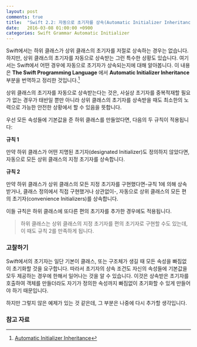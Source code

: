 ```yaml
---
layout: post
comments: true
title:  "Swift 2.2: 자동으로 초기자를 상속(Automatic Initializer Inheritance)하는 상황 알아보기"
date:   2016-03-08 01:00:00 +0900
categories: Swift Grammar Automatic Initializer
---
```


Swift에서는 하위 클래스가 상위 클래스의 초기자를 저절로 상속하는 경우는 없습니다. 하지만, 상위 클래스의 초기자를 자동으로 상속받는 그런 특수한 상황도 있습니다. 여기서는 Swift에서 어떤 경우에 자동으로 초기자가 상속되는지에 대해 알아봅니다. 이 내용은 **The Swift Programming Language** 에서 **Automatic Initializer Inheritance** 부분을 번역하고 정리한 것입니다.[^Automatic]

상위 클래스의 초기자를 자동으로 상속받는다는 것은, 사실상 초기자를 중복적재할 필요가 없는 경우가 태반일 뿐만 아니라 상위 클래스의 초기자를 상속받을 때도 최소한의 노력으로 가능한 안전한 상황에서 할 수 있음을 뜻합니다.

우선 모든 속성들에 기본값을 준 하위 클래스를 만들었다면, 다음의 두 규칙이 적용됩니다:

**규칙 1**

만약 하위 클래스가 어떤 지명된 초기자(designated Initializer)도 정의하지 않았다면, 자동으로 모든 상위 클래스의 지정 초기자를 상속합니다.

**규칙 2**

만약 하위 클래스가 상위 클래스의 모든 지정 초기자를 구현했다면-규칙 1에 의해 상속받거나, 클래스 정의에서 직접 구현했거나 상관없이-, 자동으로 상위 클래스의 모든 편의 초기자(convenience Initializers)를 상속합니다.

이들 규칙은 하위 클래스에 또다른 편의 초기자를 추가한 경우에도 적용됩니다.

> 하위 클래스는 상위 클래스의 지정 초기자를 편의 초기자로 구현할 수도 있는데, 이 때도 규칙 2를 만족하게 됩니다.


### 고찰하기

Swift에서의 초기자는 일단 기본이 클래스, 또는 구조체가 생길 때 모든 속성을 빠짐없이 초기화할 것을 요구합니다. 따라서 초기자의 상속 조건도 자신의 속성들에 기본값을 모두 제공하는 경우에 한해서 일어나는 것을 알 수 있습니다. 이것은 상속받은 초기자를 호출하여 객체를 만들더라도 자기가 정의한 속성까지 빠짐없이 초기화할 수 있게 만들어야 하기 때문입니다.

하지만 그렇지 않은 예제가 있는 것 같은데, 그 부분은 나중에 다시 추가할 생각입니다.

### 참고 자료

[^Automatic]: [Automatic Initializer Inheritance](https://developer.apple.com/library/ios/documentation/Swift/Conceptual/Swift_Programming_Language/Initialization.html#//apple_ref/doc/uid/TP40014097-CH18-ID203)

